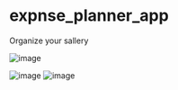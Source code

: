 # expnse_planner_app

Organize your sallery

![image](https://user-images.githubusercontent.com/26604339/120751567-8cf1d000-c508-11eb-8f3b-20fd6d169ebc.png)

![image](https://user-images.githubusercontent.com/26604339/120751589-9418de00-c508-11eb-9112-c0f44dc452cc.png)
![image](https://user-images.githubusercontent.com/26604339/120751626-a135cd00-c508-11eb-95bd-fd3d7d810668.png)
